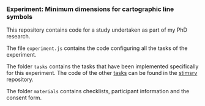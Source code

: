 ### Experiment: Minimum dimensions for cartographic line symbols

This repository contains code for a study undertaken as part of my PhD research.

The file `experiment.js` contains the code configuring all the tasks of the experiment.

The folder `tasks` contains the tasks that have been implemented specifically for this experiment. The code of the other [tasks](https://github.com/floledermann/stimsrv/tree/main/src/task) can be found in the [stimsrv](https://github.com/floledermann/stimsrv) repository.

The folder `materials` contains checklists, participant information and the consent form.
